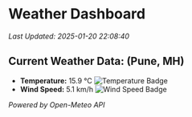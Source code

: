 
# Weather Dashboard

_Last Updated: 2025-01-20 22:08:40_

## Current Weather Data: (Pune, MH)
- **Temperature:** 15.9 °C ![Temperature Badge](https://img.shields.io/badge/Temperature-Low%20Temp-blue)
- **Wind Speed:** 5.1 km/h ![Wind Speed Badge](https://img.shields.io/badge/Wind%20Speed-Low%20Wind-blue)

*Powered by Open-Meteo API*
